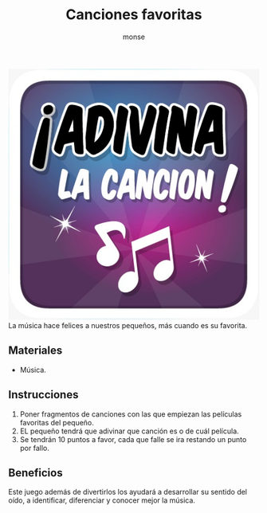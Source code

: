 ﻿---
layout: post
title:  "Canciones favoritas"
tags: [musical]
categories: [ninos, actividad]
author: monse
image: /assets/posts/2020-07-13-canciones-favoritas.jpeg
hidden: true
---
![Actividad de peliculas](/assets/posts/2020-07-13-canciones-favoritas.jpeg)<br/>
La música hace felices a nuestros pequeños, más cuando es su favorita.

## Materiales 
- Música.

## Instrucciones 
1. Poner fragmentos de canciones con las que empiezan las películas favoritas del pequeño.
2. EL pequeño tendrá que adivinar que canción es o de cuál película. 
3. Se tendrán 10 puntos a favor, cada que falle se ira restando un punto por fallo.

## Beneficios 
Este juego además de divertirlos los ayudará a desarrollar su sentido del oído, a identificar, diferenciar y conocer mejor la música.
